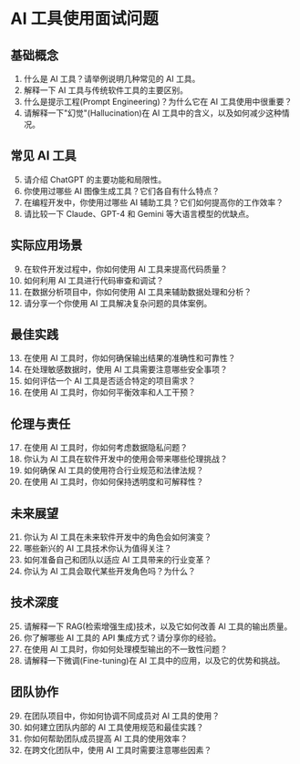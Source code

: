 # AI 工具使用面试问题

## 基础概念

1. 什么是 AI 工具？请举例说明几种常见的 AI 工具。
2. 解释一下 AI 工具与传统软件工具的主要区别。
3. 什么是提示工程(Prompt Engineering)？为什么它在 AI 工具使用中很重要？
4. 请解释一下"幻觉"(Hallucination)在 AI 工具中的含义，以及如何减少这种情况。

## 常见 AI 工具

5. 请介绍 ChatGPT 的主要功能和局限性。
6. 你使用过哪些 AI 图像生成工具？它们各自有什么特点？
7. 在编程开发中，你使用过哪些 AI 辅助工具？它们如何提高你的工作效率？
8. 请比较一下 Claude、GPT-4 和 Gemini 等大语言模型的优缺点。

## 实际应用场景

9. 在软件开发过程中，你如何使用 AI 工具来提高代码质量？
10. 如何利用 AI 工具进行代码审查和调试？
11. 在数据分析项目中，你如何使用 AI 工具来辅助数据处理和分析？
12. 请分享一个你使用 AI 工具解决复杂问题的具体案例。

## 最佳实践

13. 在使用 AI 工具时，你如何确保输出结果的准确性和可靠性？
14. 在处理敏感数据时，使用 AI 工具需要注意哪些安全事项？
15. 如何评估一个 AI 工具是否适合特定的项目需求？
16. 在使用 AI 工具时，你如何平衡效率和人工干预？

## 伦理与责任

17. 在使用 AI 工具时，你如何考虑数据隐私问题？
18. 你认为 AI 工具在软件开发中的使用会带来哪些伦理挑战？
19. 如何确保 AI 工具的使用符合行业规范和法律法规？
20. 在使用 AI 工具时，你如何保持透明度和可解释性？

## 未来展望

21. 你认为 AI 工具在未来软件开发中的角色会如何演变？
22. 哪些新兴的 AI 工具技术你认为值得关注？
23. 如何准备自己和团队以适应 AI 工具带来的行业变革？
24. 你认为 AI 工具会取代某些开发角色吗？为什么？

## 技术深度

25. 请解释一下 RAG(检索增强生成)技术，以及它如何改善 AI 工具的输出质量。
26. 你了解哪些 AI 工具的 API 集成方式？请分享你的经验。
27. 在使用 AI 工具时，你如何处理模型输出的不一致性问题？
28. 请解释一下微调(Fine-tuning)在 AI 工具中的应用，以及它的优势和挑战。

## 团队协作

29. 在团队项目中，你如何协调不同成员对 AI 工具的使用？
30. 如何建立团队内部的 AI 工具使用规范和最佳实践？
31. 你如何帮助团队成员提高 AI 工具的使用效率？
32. 在跨文化团队中，使用 AI 工具时需要注意哪些因素？
